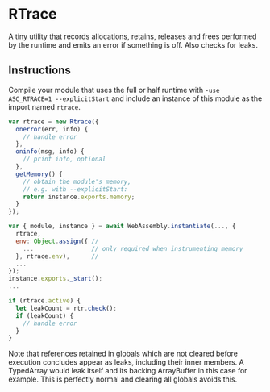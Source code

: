 # RTrace

A tiny utility that records allocations, retains, releases and frees performed by the runtime and emits an error if something is off. Also checks for leaks.

Instructions
------------

Compile your module that uses the full or half runtime with `-use ASC_RTRACE=1 --explicitStart` and include an instance of this module as the import named `rtrace`.

```js
var rtrace = new Rtrace({
  onerror(err, info) {
    // handle error
  },
  oninfo(msg, info) {
    // print info, optional
  },
  getMemory() {
    // obtain the module's memory,
    // e.g. with --explicitStart:
    return instance.exports.memory;
  }
});

var { module, instance } = await WebAssembly.instantiate(..., {
  rtrace,
  env: Object.assign({ //
    ...                // only required when instrumenting memory
  }, rtrace.env),      //
  ...
});
instance.exports._start();
...

if (rtrace.active) {
  let leakCount = rtr.check();
  if (leakCount) {
    // handle error
  }
}
```

Note that references retained in globals which are not cleared before execution concludes appear as leaks, including their inner members. A TypedArray would leak itself and its backing ArrayBuffer in this case for example. This is perfectly normal and clearing all globals avoids this.
